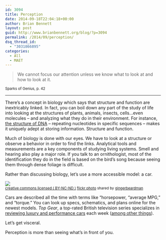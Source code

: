 ```yaml
---
id: 3094
title: Perception
date: 2014-09-18T22:04:18+00:00
author: Brian Bennett
layout: post
guid: http://www.brianbennett.org/blog/?p=3094
permalink: /2014/09/perception/
dsq_thread_id:
  - "3031866895"
categories:
  - All
  - MAET
---
```

<blockquote class="pullquote">
  <p>
    We cannot focus our attention unless we know what to look at and how to look at it.
  </p>
</blockquote>

<small>Sparks of Genius, p. 42</small>

* * *

There&#8217;s a concept in biology which says that structure and function are inextricably linked. In fact, you can boil down any part of the study of life into looking at the structures of plants, animals, insects, cells&#8230;even molecules &#8211; and analyzing what they do in their environment. For instance, [the structure of DNA](https://www.youtube.com/watch?v=D1Gx24bZqvg&list=PL293102B7DA3DEA96&index=4) &#8211; repeating nucleotides in specific sequences &#8211; makes it uniquely adept at storing information. Structure and function.

Much of biology is done with our eyes. We have to look at a structure or observe a behavior in order to find the links. Analytical tools and measurements are a key components of studying living systems. Smell and hearing also play a major role. If you talk to an ornithologist, most of the identification they do in the field is based on the bird&#8217;s song because seeing them through dense foliage is difficult.

Rather than discussing biology, let&#8217;s use a more accessible model: a car.

[![](http://farm6.static.flickr.com/5213/5433277485_3065b69108.jpg)](http://flickr.com/photos/emsef/5433277485 "FIAT 500")  
<small><a href="http://creativecommons.org/licenses/by-nc-nd/2.0/">creative commons licensed ( BY-NC-ND )</a> <a title="FIAT 500" href="http://flickr.com/photos/emsef/5433277485">flickr photo</a> shared by <a href="http://flickr.com/people/emsef">gingerbeardman</a></small>

Cars are described all the time with terms like &#8220;horsepower, &#8220;average MPG,&#8221; and &#8220;torque.&#8221; You can look up specs, schematics, and plans online for the newest models. _Top Gear_, a top-rated British television series specializes in [reviewing luxury and performance cars](https://www.youtube.com/watch?v=xgKjp1pq7iI) each week (<a href="https://www.youtube.com/watch?v=7BvLbMdf2RU" class="broken_link" rel="nofollow">among other things</a>). 

Let&#8217;s get visceral.



Perception is more than seeing what&#8217;s in front of you.